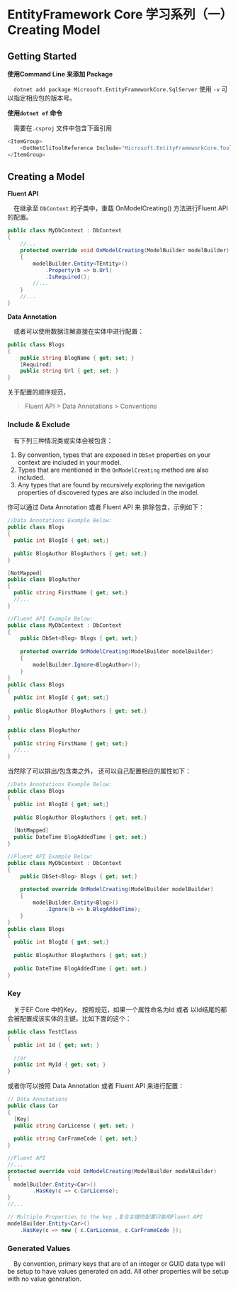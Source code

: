 # EntityFramework Core 学习系列（一）Creating Model

## Getting Started

**使用Command Line 来添加 Package**

&emsp;`dotnet add package Microsoft.EntityFrameworkCore.SqlServer`  使用 `-v` 可以指定相应包的版本号。

**使用`dotnet ef` 命令**

&emsp;需要在`.csproj` 文件中包含下面引用

```c#
<ItemGroup>
	<DotNetCliToolReference Include="Microsoft.EntityFrameworkCore.Tools.DotNet" Version="2.0.0"/>
</ItemGroup>
```

## Creating a Model

**Fluent API**

&emsp;在继承至 `DbContext` 的子类中，重载 OnModelCreating() 方法进行Fluent API 的配置。

```c#
public class MyDbContext : DbContext
{
	//...
    protected override void OnModelCreating(ModelBuilder modelBuilder)
    {
    	modelBuilder.Entity<TEntity>()
    		.Property(b => b.Url)
    		.IsRequired();
    	//...
    }
    //...
}
```

**Data Annotation**

&emsp;或者可以使用数据注解直接在实体中进行配置：

```c#
public class Blogs
{
  	public string BlogName { get; set; }
  	[Required]
  	public string Url { get; set; }
}
```

关于配置的顺序规范，

> Fluent API > Data Annotations > Conventions

### Include & Exclude

&emsp;有下列三种情况类或实体会被包含：

1. By convention, types that are exposed in `DbSet` properties on your context are included in your model.
2. Types that are mentioned in the `OnModelCreating` method are also included. 
3. Any types that are found by recursively exploring the navigation properties of discovered types are also included in the model.

你可以通过 Data Annotation 或者 Fluent API 来 排除包含，示例如下：

```c#
//Data Annotations Example Below:
public class Blogs
{
  public int BlogId { get; set;}
  
  public BlogAuthor BlogAuthors { get; set;}
}

[NotMapped]
public class BlogAuthor
{
  public string FirstName { get; set;}
  //...
}

//Fluent API Example Below:
public class MyDbContext : DbContext
{
	public DbSet<Blog> Blogs { get; set;}
	
	protected override OnModelCreating(ModelBuilder modelBuilder)
    {
    	modelBuilder.Ignore<BlogAuthor>();
    }
}
public class Blogs
{
  public int BlogId { get; set;}
  
  public BlogAuthor BlogAuthors { get; set;}
}

public class BlogAuthor
{
  public string FirstName { get; set;}
  //...
}
```

当然除了可以排出/包含类之外， 还可以自己配置相应的属性如下：

```C#
//Data Annotations Example Below:
public class Blogs
{
  public int BlogId { get; set;}
  
  public BlogAuthor BlogAuthors { get; set;}
  
  [NotMapped]
  public DateTime BlogAddedTime { get; set;}
}

//Fluent API Example Below:
public class MyDbContext : DbContext
{
	public DbSet<Blog> Blogs { get; set;}
	
	protected override OnModelCreating(ModelBuilder modelBuilder)
    {
    	modelBuilder.Entity<Blog>()
    		.Ignore(b => b.BlogAddedTime);
    }
}
public class Blogs
{
  public int BlogId { get; set;}
  
  public BlogAuthor BlogAuthors { get; set;}
  
  public DateTime BlogAddedTime { get; set;}
}

```

### Key

&emsp;关于EF Core 中的Key，	按照规范，如果一个属性命名为Id  或者 以Id结尾的都会被配置成该实体的主键。比如下面的这个：

```c#
public class TestClass
{
  public int Id { get; set; }
  
  //or
  public int MyId { get; set; }
}
```

或者你可以按照 Data Annotation 或者 Fluent API 来进行配置：

```C#
// Data Annotations
public class Car 
{
  [Key]
  public string CarLicense { get; set; }
  
  public string CarFrameCode { get; set;}
}

//Fluent API
//...
protected override void OnModelCreating(ModelBuilder modelBuilder)
{
  modelBuilder.Entity<Car>()
    	.HasKey(c => c.CarLicense);
}
//...

// Multiple Properties to the key ,复合主键的配置只能用Fluent API
modelBuilder.Entity<Car>()
  	.HasKey(c => new { c.CarLicense, c.CarFrameCode });

```

### Generated Values

&emsp;By convention, primary keys that are of an integer or GUID data type will be setup to have values generated on add. All other properties will be setup with no value generation.


